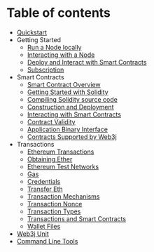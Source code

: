 # Table of contents

- [Quickstart](docs/quickstart.md)
- Getting Started
    - [Run a Node locally](docs/getting_started/run_node_locally.md)
    - [Interacting with a Node](docs/getting_started/interacting_with_node.md)
    - [Deploy and Interact with Smart Contracts](docs/getting_started/deploy_interact_smart_contracts.md)
    - [Subscription](docs/getting_started/pub_sub.md)
- Smart Contracts
    - [Smart Contract Overview](docs/smart_contracts/smart_contracts_overview.md)
    - [Getting Started with Solidity](docs/smart_contracts/getting_started_solidity.md)
    - [Compiling Solidity source code](docs/smart_contracts/compiling_solidity.md)
    - [Construction and Deployment](docs/smart_contracts/construction_and_deployment.md)
    - [Interacting with Smart Contracts](docs/smart_contracts/interacting_with_smart_contract.md)
    - [Contract Validity](docs/smart_contracts/contract_validity.md)
    - [Application Binary Interface](docs/smart_contracts/application_binary_interface.md)
    - [Contracts Supported by Web3j](docs/smart_contracts/contracts_supported_by_web3j.md)
- Transactions
    - [Ethereum Transactions](docs/transactions/transactions.md)
    - [Obtaining Ether](docs/transactions/obtaining_ether.md)
    - [Ethereum Test Networks](docs/transactions/ethereum_testnets.md)
    - [Gas](docs/transactions/gas.md)
    - [Credentials](docs/transactions/credentials.md)
    - [Transfer Eth](docs/transactions/transfer_eth.md)
    - [Transaction Mechanisms](docs/transactions/transaction_mechanisms.md)
    - [Transaction Nonce](docs/transactions/transaction_nonce.md)
    - [Transaction Types](docs/transactions/transaction_types.md)
    - [Transactions and Smart Contracts](docs/transactions/transactions_and_smart_contracts.md)
    - [Wallet Files](docs/transactions/wallet_files.md)
- [Web3j Unit](docs/web3j_unit.md)
- [Command Line Tools](docs/command_line_tools.md)
<!-- - References
    - Troubleshooting](docs/ references/troubleshooting.md
    - Projects using Web3j](docs/ references/projects_using_web3j.md
    - Companies using Web3j](docs/ references/companies_using_web3j.md
    - Developer Guide](docs/ references/developer_guide.md
    - Links and Useful Resources](docs/ references/links_and_useful_resources.md
    - Thanks and Credits](docs/ references/thanks_and_credits.md -->